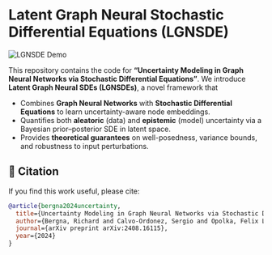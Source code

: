 # Latent Graph Neural Stochastic Differential Equations (LGNSDE)
![LGNSDE Demo](demo.gif)

This repository contains the code for **“Uncertainty Modeling in Graph Neural Networks via Stochastic Differential Equations”**. We introduce **Latent Graph Neural SDEs (LGNSDEs)**, a novel framework that

- Combines **Graph Neural Networks** with **Stochastic Differential Equations** to learn uncertainty-aware node embeddings.
- Quantifies both **aleatoric** (data) and **epistemic** (model) uncertainty via a Bayesian prior–posterior SDE in latent space.
- Provides **theoretical guarantees** on well-posedness, variance bounds, and robustness to input perturbations.


## 📜 Citation

If you find this work useful, please cite:

```bibtex
@article{bergna2024uncertainty,
  title={Uncertainty Modeling in Graph Neural Networks via Stochastic Differential Equations},
  author={Bergna, Richard and Calvo-Ordonez, Sergio and Opolka, Felix L and Li{\`o}, Pietro and Hernandez-Lobato, Jose Miguel},
  journal={arXiv preprint arXiv:2408.16115},
  year={2024}
}
```

